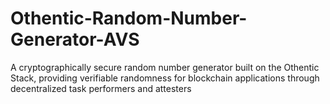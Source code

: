 # Othentic-Random-Number-Generator-AVS
A cryptographically secure random number generator built on the Othentic Stack, providing verifiable randomness for blockchain applications through decentralized task performers and attesters
